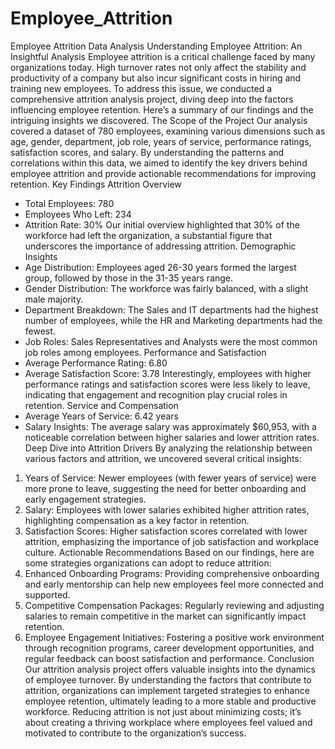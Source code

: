 # Employee_Attrition

Employee Attrition Data Analysis
Understanding Employee Attrition: An Insightful Analysis
Employee attrition is a critical challenge faced by many organizations today. High turnover rates not only affect the stability and productivity of a company but also incur significant costs in hiring and training new employees. To address this issue, we conducted a comprehensive attrition analysis project, diving deep into the factors influencing employee retention. Here’s a summary of our findings and the intriguing insights we discovered.
The Scope of the Project
Our analysis covered a dataset of 780 employees, examining various dimensions such as age, gender, department, job role, years of service, performance ratings, satisfaction scores, and salary. By understanding the patterns and correlations within this data, we aimed to identify the key drivers behind employee attrition and provide actionable recommendations for improving retention.
Key Findings
Attrition Overview
* Total Employees: 780
* Employees Who Left: 234
* Attrition Rate: 30%
Our initial overview highlighted that 30% of the workforce had left the organization, a substantial figure that underscores the importance of addressing attrition.
Demographic Insights
* Age Distribution: Employees aged 26-30 years formed the largest group, followed by those in the 31-35 years range.
* Gender Distribution: The workforce was fairly balanced, with a slight male majority.
* Department Breakdown: The Sales and IT departments had the highest number of employees, while the HR and Marketing departments had the fewest.
* Job Roles: Sales Representatives and Analysts were the most common job roles among employees.
Performance and Satisfaction
* Average Performance Rating: 6.80
* Average Satisfaction Score: 3.78
Interestingly, employees with higher performance ratings and satisfaction scores were less likely to leave, indicating that engagement and recognition play crucial roles in retention.
Service and Compensation
* Average Years of Service: 6.42 years
* Salary Insights: The average salary was approximately $60,953, with a noticeable correlation between higher salaries and lower attrition rates.
Deep Dive into Attrition Drivers
By analyzing the relationship between various factors and attrition, we uncovered several critical insights:
1. Years of Service: Newer employees (with fewer years of service) were more prone to leave, suggesting the need for better onboarding and early engagement strategies.
2. Salary: Employees with lower salaries exhibited higher attrition rates, highlighting compensation as a key factor in retention.
3. Satisfaction Scores: Higher satisfaction scores correlated with lower attrition, emphasizing the importance of job satisfaction and workplace culture.
Actionable Recommendations
Based on our findings, here are some strategies organizations can adopt to reduce attrition:
1. Enhanced Onboarding Programs: Providing comprehensive onboarding and early mentorship can help new employees feel more connected and supported.
2. Competitive Compensation Packages: Regularly reviewing and adjusting salaries to remain competitive in the market can significantly impact retention.
3. Employee Engagement Initiatives: Fostering a positive work environment through recognition programs, career development opportunities, and regular feedback can boost satisfaction and performance.
Conclusion
Our attrition analysis project offers valuable insights into the dynamics of employee turnover. By understanding the factors that contribute to attrition, organizations can implement targeted strategies to enhance employee retention, ultimately leading to a more stable and productive workforce. Reducing attrition is not just about minimizing costs; it’s about creating a thriving workplace where employees feel valued and motivated to contribute to the organization’s success.
